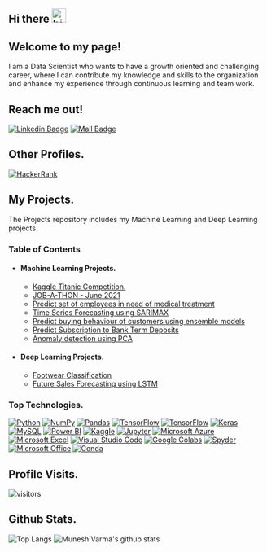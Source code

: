 ## Hi there <img src="https://user-images.githubusercontent.com/1303154/88677602-1635ba80-d120-11ea-84d8-d263ba5fc3c0.gif" width="28px" alt="hi">
## Welcome to my page!

I am a Data Scientist who wants to have a growth oriented and challenging career,
where I can contribute my knowledge and skills to the organization and enhance my experience
through continuous learning and team work.

## Reach me out!

[![Linkedin Badge](https://img.shields.io/badge/-Munesh_Varma-0e76a8?style=flat&labelColor=0e76a8&logo=linkedin&logoColor=white)](https://www.linkedin.com/in/munesh-varma/)
[![Mail Badge](https://img.shields.io/badge/-Email-c0392b?style=flat&labelColor=c0392b&logo=gmail&logoColor=white)](mailto:varmamunesh420@gmail.com)

## Other Profiles.
[![HackerRank](https://img.shields.io/badge/-Hackerrank-2EC866?style=for-the-badge&logo=HackerRank&logoColor=white)](https://www.hackerrank.com/muneshvarma)

## My Projects.
The Projects repository includes my Machine Learning and Deep Learning projects.

### Table of Contents
* #### Machine Learning Projects.
  * [Kaggle Titanic Competition.](https://github.com/MuneshVarma/Projects/tree/master/Titanic)
  * [JOB-A-THON - June 2021](https://github.com/MuneshVarma/Projects/tree/master/JOB-A_THON%20June%202021)
  * [Predict set of employees in need of medical treatment](https://github.com/MuneshVarma/Projects/tree/master/Employee%20treatment%20prediction)
  * [Time Series Forecasting using SARIMAX](https://github.com/MuneshVarma/Projects/tree/master/Time%20Series%20Forecasting%20using%20SARIMAX)
  * [Predict buying behaviour of customers using ensemble models](https://github.com/MuneshVarma/Projects/tree/master/Predict%20buying%20behaviour%20using%20ensemble%20models)
  * [Predict Subscription to Bank Term Deposits](https://github.com/MuneshVarma/Projects/tree/master/Predict%20Subscription%20to%20Bank%20Term%20Deposits)
  * [Anomaly detection using PCA](https://github.com/MuneshVarma/Projects/tree/master/Anomaly%20detection%20uisng%20PCA)
 
* #### Deep Learning Projects.
  * [Footwear Classification](https://github.com/MuneshVarma/Projects/tree/master/Footwear%20classification)
  * [Future Sales Forecasting using LSTM](https://github.com/MuneshVarma/Projects/tree/master/Sales%20Forecasting)

### Top Technologies.
[![Python](https://img.shields.io/badge/python-%2314354C.svg?style=for-the-badge&logo=python&logoColor=white)](#)
[![NumPy](https://img.shields.io/badge/numpy-%23013243.svg?style=for-the-badge&logo=numpy&logoColor=white)](#)
[![Pandas](https://img.shields.io/badge/pandas-%23150458.svg?style=for-the-badge&logo=pandas&logoColor=white)](#)
[![TensorFlow](https://img.shields.io/badge/TensorFlow-%23FF6F00.svg?style=for-the-badge&logo=TensorFlow&logoColor=white)](#)
[![TensorFlow](https://img.shields.io/badge/scikit_learn-F7931E?style=for-the-badge&logo=scikit-learn&logoColor=white)](#)
[![Keras](https://img.shields.io/badge/Keras-%23D00000.svg?style=for-the-badge&logo=Keras&logoColor=white)](#)
[![MySQL](https://img.shields.io/badge/mysql-%2300f.svg?style=for-the-badge&logo=mysql&logoColor=white)](#)
[![Power BI](https://img.shields.io/badge/PowerBI-F2C811?style=for-the-badge&logo=Power%20BI&logoColor=white)](#)
[![Kaggle](https://img.shields.io/badge/Kaggle-20BEFF?style=for-the-badge&logo=Kaggle&logoColor=white)](#)
[![Jupyter](https://img.shields.io/badge/Jupyter-%23F37626.svg?style=for-the-badge&logo=Jupyter&logoColor=white)](#)
[![Microsoft Azure](https://img.shields.io/badge/microsoft%20azure-0089D6?style=for-the-badge&logo=microsoft-azure&logoColor=white)](#)
[![Microsoft Excel](https://img.shields.io/badge/Microsoft_Excel-217346?style=for-the-badge&logo=microsoft-excel&logoColor=white)](#)
[![Visual Studio Code](https://img.shields.io/badge/VisualStudioCode-0078d7.svg?style=for-the-badge&logo=visual-studio-code&logoColor=white)](#)
[![Google Colabs](https://img.shields.io/badge/Google_Colabs-F9AB00?style=for-the-badge&logo=googlecolab&color=525252)](#)
[![Spyder](https://img.shields.io/badge/Spyder-838485?style=for-the-badge&logo=spyder%20ide&logoColor=maroon)](#)
[![Microsoft Office](https://img.shields.io/badge/Microsoft_Office-D83B01?style=for-the-badge&logo=microsoft-office&logoColor=white)](#)
[![Conda](https://img.shields.io/badge/conda-342B029.svg?&style=for-the-badge&logo=anaconda&logoColor=white)](#)


## Profile Visits.
![visitors](https://visitor-badge.glitch.me/badge?page_id=MuneshVarma.MuneshVarma)

## Github Stats.
![Top Langs](https://github-readme-stats.vercel.app/api/top-langs/?username=MuneshVarma&theme=radical)
![Munesh Varma's github stats](https://github-readme-stats.vercel.app/api?username=MuneshVarma&show_icons=true&theme=radical)

